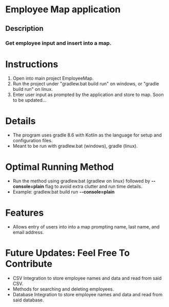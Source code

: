 # Employee Map application
## Description
### Get employee input and insert into a map.

# Instructions
1. Open into main project EmployeeMap.
2. Run the project under "gradlew.bat build run" on windows, or "gradle build run" on linux.
3. Enter user input as prompted by the application and store to map. Soon to be updated...

# Details
- The program uses gradle 8.6 with Kotlin as the language for setup and configuration files.
- Meant to be run with gradlew.bat (windows), gradle (linux).


# Optimal Running Method
- Run the method using gradlew.bat (gradlew on linux) followed by **--console=plain** flag to avoid extra clutter and run time details.
- Example: gradlew.bat build run **--console=plain**

# Features
- Allows entry of users into into a map prompting name, last name, and email address.

# Future Updates: Feel Free To Contribute
- CSV Integration to store employee names and data and read from said CSV.
- Methods for searching and deleting employees.
- Database Integration to store employee names and data and read from said database.
